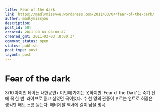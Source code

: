 ```yaml
---
title: Fear of the dark
link: https://madlymissyou.wordpress.com/2011/03/04/fear-of-the-dark/
author: madlymissyou
description: 
post_id: 584
created: 2011-03-04 03:00:37
created_gmt: 2011-03-03 18:00:37
comment_status: open
status: publish
post_type: post
layout: post
---
```


# Fear of the dark

3/10 아이언 메이든 내한공연> 이번에 가지는 못하지만 'Fear of the Dark'는 죽기 전에 꼭 한 번  라이브로 듣고 싶었던 곡이었다. 수 천 명의 관중이 부르는 인트로 허밍은 생각만 해도 소름 돋는다. 헤비메탈 역사에 길이 남을 명곡.